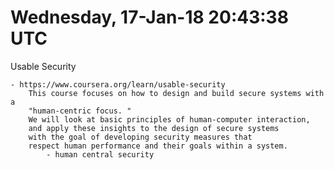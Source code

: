 # Wednesday, 17-Jan-18 20:43:38 UTC  

Usable Security

    - https://www.coursera.org/learn/usable-security
        This course focuses on how to design and build secure systems with a 
        "human-centric focus. "
        We will look at basic principles of human-computer interaction, 
        and apply these insights to the design of secure systems 
        with the goal of developing security measures that 
        respect human performance and their goals within a system.
            - human central security
        


